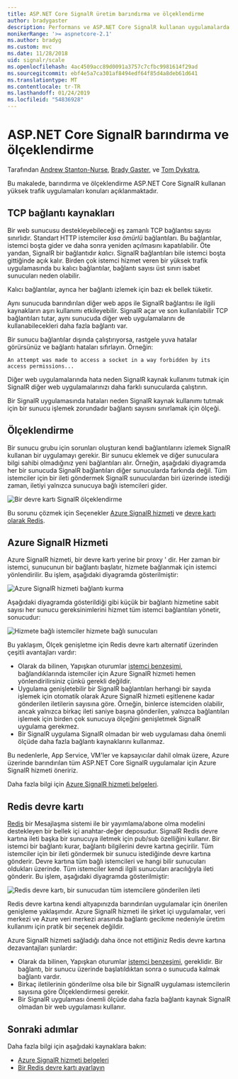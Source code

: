 ```yaml
---
title: ASP.NET Core SignalR üretim barındırma ve ölçeklendirme
author: bradygaster
description: Performans ve ASP.NET Core SignalR kullanan uygulamalarda sorunları ölçeklendirme hakkında bilgi edinin.
monikerRange: '>= aspnetcore-2.1'
ms.author: bradyg
ms.custom: mvc
ms.date: 11/28/2018
uid: signalr/scale
ms.openlocfilehash: 4ac4509acc89d0091a3757c7cfbc9981614f29ad
ms.sourcegitcommit: ebf4e5a7ca301af8494edf64f85d4a8deb61d641
ms.translationtype: MT
ms.contentlocale: tr-TR
ms.lasthandoff: 01/24/2019
ms.locfileid: "54836928"
---
```

# <a name="aspnet-core-signalr-hosting-and-scaling"></a>ASP.NET Core SignalR barındırma ve ölçeklendirme

Tarafından [Andrew Stanton-Nurse](https://twitter.com/anurse), [Brady Gaster](https://twitter.com/bradygaster), ve [Tom Dykstra](https://github.com/tdykstra),

Bu makalede, barındırma ve ölçeklendirme ASP.NET Core SignalR kullanan yüksek trafik uygulamaları konuları açıklanmaktadır.

## <a name="tcp-connection-resources"></a>TCP bağlantı kaynakları

Bir web sunucusu destekleyebileceği eş zamanlı TCP bağlantısı sayısı sınırlıdır. Standart HTTP istemciler *kısa ömürlü* bağlantıları. Bu bağlantılar, istemci boşta gider ve daha sonra yeniden açılmasını kapatılabilir. Öte yandan, SignalR bir bağlantıdır *kalıcı*. SignalR bağlantıları bile istemci boşta gittiğinde açık kalır. Birden çok istemci hizmet veren bir yüksek trafik uygulamasında bu kalıcı bağlantılar, bağlantı sayısı üst sınırı isabet sunucuları neden olabilir.

Kalıcı bağlantılar, ayrıca her bağlantı izlemek için bazı ek bellek tüketir.

Aynı sunucuda barındırılan diğer web apps ile SignalR bağlantısı ile ilgili kaynakların aşırı kullanımı etkileyebilir. SignalR açar ve son kullanılabilir TCP bağlantıları tutar, aynı sunucuda diğer web uygulamalarını de kullanabilecekleri daha fazla bağlantı var.

Bir sunucu bağlantılar dışında çalıştırıyorsa, rastgele yuva hatalar görürsünüz ve bağlantı hataları sıfırlayın. Örneğin:

```
An attempt was made to access a socket in a way forbidden by its access permissions...
```

Diğer web uygulamalarında hata neden SignalR kaynak kullanımı tutmak için SignalR diğer web uygulamalarınızı daha farklı sunucularda çalıştırın.

Bir SignalR uygulamasında hataları neden SignalR kaynak kullanımı tutmak için bir sunucu işlemek zorundadır bağlantı sayısını sınırlamak için ölçeği.

## <a name="scale-out"></a>Ölçeklendirme

Bir sunucu grubu için sorunları oluşturan kendi bağlantılarını izlemek SignalR kullanan bir uygulamayı gerekir. Bir sunucu eklemek ve diğer sunuculara bilgi sahibi olmadığınız yeni bağlantıları alır. Örneğin, aşağıdaki diyagramda her bir sunucuda SignalR bağlantıları diğer sunucularda farkında değil. Tüm istemciler için bir ileti göndermek SignalR sunuculardan biri üzerinde istediği zaman, iletiyi yalnızca sunucuya bağlı istemcileri gider.

![Bir devre kartı SignalR ölçeklendirme](scale/_static/scale-no-backplane.png)

Bu sorunu çözmek için Seçenekler [Azure SignalR hizmeti](#azure-signalr-service) ve [devre kartı olarak Redis](#redis-backplane).

## <a name="azure-signalr-service"></a>Azure SignalR Hizmeti

Azure SignalR hizmeti, bir devre kartı yerine bir proxy ' dir. Her zaman bir istemci, sunucunun bir bağlantı başlatır, hizmete bağlanmak için istemci yönlendirilir. Bu işlem, aşağıdaki diyagramda gösterilmiştir:

![Azure SignalR hizmeti bağlantı kurma](scale/_static/azure-signalr-service-one-connection.png)

Aşağıdaki diyagramda gösterildiği gibi küçük bir bağlantı hizmetine sabit sayısı her sunucu gereksinimlerini hizmet tüm istemci bağlantıları yönetir, sonucudur:

![Hizmete bağlı istemciler hizmete bağlı sunucuları](scale/_static/azure-signalr-service-multiple-connections.png)

Bu yaklaşım, Ölçek genişletme için Redis devre kartı alternatif üzerinden çeşitli avantajları vardır:

* Olarak da bilinen, Yapışkan oturumlar [istemci benzeşimi](/iis/extensions/configuring-application-request-routing-arr/http-load-balancing-using-application-request-routing#step-3---configure-client-affinity), bağlandıklarında istemciler için Azure SignalR hizmeti hemen yönlendirilirsiniz çünkü gerekli değildir.
* Uygulama genişletebilir bir SignalR bağlantıları herhangi bir sayıda işlemek için otomatik olarak Azure SignalR hizmeti eşitlenene kadar gönderilen iletilerin sayısına göre. Örneğin, binlerce istemciden olabilir, ancak yalnızca birkaç ileti saniye başına gönderilen, yalnızca bağlantıları işlemek için birden çok sunucuya ölçeğini genişletmek SignalR uygulama gerekmez.
* Bir SignalR uygulama SignalR olmadan bir web uygulaması daha önemli ölçüde daha fazla bağlantı kaynaklarını kullanmaz.

Bu nedenlerle, App Service, VM'ler ve kapsayıcılar dahil olmak üzere, Azure üzerinde barındırılan tüm ASP.NET Core SignalR uygulamalar için Azure SignalR hizmeti öneririz.

Daha fazla bilgi için [Azure SignalR hizmeti belgeleri](/azure/azure-signalr/signalr-overview).

## <a name="redis-backplane"></a>Redis devre kartı

[Redis](https://redis.io/) bir Mesajlaşma sistemi ile bir yayımlama/abone olma modelini destekleyen bir bellek içi anahtar-değer deposudur. SignalR Redis devre kartına ileti başka bir sunucuya iletmek için pub/sub özelliğini kullanır. Bir istemci bir bağlantı kurar, bağlantı bilgilerini devre kartına geçirilir. Tüm istemciler için bir ileti göndermek bir sunucu istediğinde devre kartına gönderir. Devre kartına tüm bağlı istemcileri ve hangi bilir sunucuları oldukları üzerinde. Tüm istemciler kendi ilgili sunucuları aracılığıyla ileti gönderir. Bu işlem, aşağıdaki diyagramda gösterilmiştir:

![Redis devre kartı, bir sunucudan tüm istemcilere gönderilen ileti](scale/_static/redis-backplane.png)

Redis devre kartına kendi altyapınızda barındırılan uygulamalar için önerilen genişleme yaklaşımdır. Azure SignalR hizmeti ile şirket içi uygulamalar, veri merkezi ve Azure veri merkezi arasında bağlantı gecikme nedeniyle üretim kullanımı için pratik bir seçenek değildir.

Azure SignalR hizmeti sağladığı daha önce not ettiğiniz Redis devre kartına dezavantajları şunlardır:

* Olarak da bilinen, Yapışkan oturumlar [istemci benzeşimi](/iis/extensions/configuring-application-request-routing-arr/http-load-balancing-using-application-request-routing#step-3---configure-client-affinity), gereklidir. Bir bağlantı, bir sunucu üzerinde başlatıldıktan sonra o sunucuda kalmak bağlantı vardır.
* Birkaç iletilerinin gönderilme olsa bile bir SignalR uygulaması istemcilerin sayısına göre Ölçeklendirmesi gerekir.
* Bir SignalR uygulaması önemli ölçüde daha fazla bağlantı kaynak SignalR olmadan bir web uygulaması kullanır.

## <a name="next-steps"></a>Sonraki adımlar

Daha fazla bilgi için aşağıdaki kaynaklara bakın:

* [Azure SignalR hizmeti belgeleri](/azure/azure-signalr/signalr-overview)
* [Bir Redis devre kartı ayarlayın](xref:signalr/redis-backplane)
